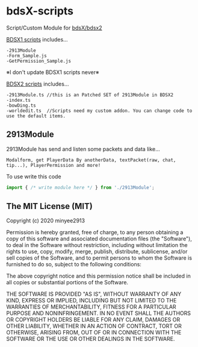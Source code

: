# bdsX-scripts
Script/Custom Module for [bdsX/bdsx2](https://github.com/karikera/bdsx)

[BDSX1 scripts](https://github.com/minyee2913/bdsX-scripts/tree/main/scripts-BDSX1) includes...
```
-2913Module
-Form_Sample.js
-GetPermission_Sample.js
```
※I don't update BDSX1 scripts never※

[BDSX2 scripts](https://github.com/minyee2913/bdsX-scripts/tree/main/example_and_test-BDSX2) includes...
```
-2913Module.ts //this is an Patched SET of 2913Module in BDSX2
-index.ts
-bowDing.ts
-worldedit.ts  //Scripts need my custom addon. You can change code to use the default items.
```

## 2913Module
2913Module has send and listen some packets and data like...
```
Modalform, get PlayerData By anotherData, textPacket(raw, chat, tip...), PlayerPermission and more!
```

To use write this code
```ts
import { /* write module here */ } from './2913Module';
```


## The MIT License (MIT)

Copyright (c) 2020 minyee2913

Permission is hereby granted, free of charge, to any person obtaining a copy of this software and associated documentation files (the "Software"), to deal in the Software without restriction, including without limitation the rights to use, copy, modify, merge, publish, distribute, sublicense, and/or sell copies of the Software, and to permit persons to whom the Software is furnished to do so, subject to the following conditions:

The above copyright notice and this permission notice shall be included in all copies or substantial portions of the Software.

THE SOFTWARE IS PROVIDED "AS IS", WITHOUT WARRANTY OF ANY KIND, EXPRESS OR IMPLIED, INCLUDING BUT NOT LIMITED TO THE WARRANTIES OF MERCHANTABILITY, FITNESS FOR A PARTICULAR PURPOSE AND NONINFRINGEMENT. IN NO EVENT SHALL THE AUTHORS OR COPYRIGHT HOLDERS BE LIABLE FOR ANY CLAIM, DAMAGES OR OTHER LIABILITY, WHETHER IN AN ACTION OF CONTRACT, TORT OR OTHERWISE, ARISING FROM, OUT OF OR IN CONNECTION WITH THE SOFTWARE OR THE USE OR OTHER DEALINGS IN THE SOFTWARE.
